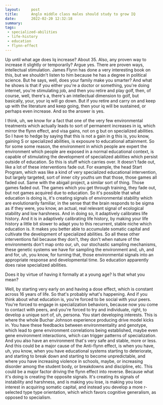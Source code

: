 ```yaml
---
layout:     post
title:      Anglo middle class males should study to grow IQ
date:       2022-02-20 12:32:18
summary:    
tags:
 - specialized-abilities
 - life-history
 - education
 - flynn-effect
---
```


Up until what age does Iq increase? About 35. Also, any proven way to increase it slightly or temporarily? Argue yes. There are proven ways, intellectual stimulation. James Flynn has done a very interesting book on this, but we shouldn't listen to him because he has a degree in political science. But he says, well, does your family make you smarter? And what he shows is that if you either you're a doctor or something, you're doing internet, you're stimulating job, and then you retire and play golf, then, of course, well, there's a, there's an intellectual dimension to golf, but basically, your, your iq will go down. But if you retire and carry on and keep up with the literature and keep going, then your iq will be sustained, or perhaps even increase. And so the answer is yes.

I think, uh, we know for a fact that one of the very few environmental treatments which actually leads to sort of permanent increases in iq, which mirror the flynn effect, and visa gains, not on g but on specialized abilities. So I have to hedge by saying that this is not a gain in g this is, you know, gaining S or specialized abilities, is exposure to educational attainment. So for some some reason, the environment in which people are expert the environment which people are exposed in a normal educational context, is capable of stimulating the development of specialized abilities which persist outside of education. So this is stuff which carries over. It doesn't fade out, like a lot of these interventions fade out. For example, the head Start Program, which was like a kind of very specialized educational intervention, but largely targeted, sort of inner city youths um that those, those games all faded out. Same with the abigail project, a similar sort of thing. Those games faded out. The games which you get through training, they fade out, but not games acquired due to education. So it's possible that what education is doing is, it's creating signals of environmental stability which are evolutionarily familiar, in the sense that the brain responds to be sigma as if they were, you know, an actual, real relevant signal of ecological stability and low harshness. And in doing so, it adaptively calibrates life history. And it is in adaptively calibrating life history, by making your life history a little bit slower to adapt you to this recurrent, stable niche which education is. It makes you better able to accumulate somatic capital and cultivate the development of specialized abilities. So all these other interventions fail because they don't, they don't when nature of the environments don't map onto our, uh, our stochastic sampling mechanisms, these genetic systems we have for sampling the environment and, uh, and and for, uh, you know, for turning that, those environmental signals into an appropriate response and developmental time. So education apparently does raise specialized abilities.

Does it by virtue of having it formally at a young age? Is that what you mean?

 Well, by starting very early on and having a dose effect, which is constant across 16 years of life. So that's probably what's happening. And if you think about what education is, you're forced to be social with your peers. You're forced to engage in specialization behaviors, because now you come to contact with peers, and you're forced to try and individuate, right, to develop a unique sort of, uh, persona. You start developing interests. This is where the whole Buchar Johnson experience producing drive model kicks in. You have these feedbacks between environmentality and genotype, which lead to gene environment correlations being established, maybe even gene environment interactions, which can trigger patterns of specialization. And you also have an environment that's very safe and stable, more or less. And this could be a major cause of the Anti-flynn effect, is when you have, uh, you know, when you have educational systems starting to deteriorate, and starting to break down and starting to become unpredictable, and where you have increasing violence in schools, maybe, or increasing disorder among the student body, or breakdowns and discipline, etc. This could be a major factor driving the flynn effect into reverse. Because what it's doing is creating the opposite signals. It's creating its signals of instability and harshness, and is making you lose, is making you lose interest in acquiring somatic capital, and instead you develop a more r-selected type type orientation, which which favors cognitive generalism, as opposed to specialism.
